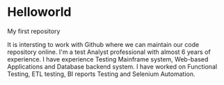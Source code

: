 # Helloworld
My first repository

It is intersting to work with Github where we can maintain our code repository online.
I'm a test Analyst professional with almost 6 years of experience.
I have experience Testing Mainframe system, Web-based Applications and Database backend system.
I have worked on Functional Testing, ETL testing, BI reports Testing and Selenium Automation.
